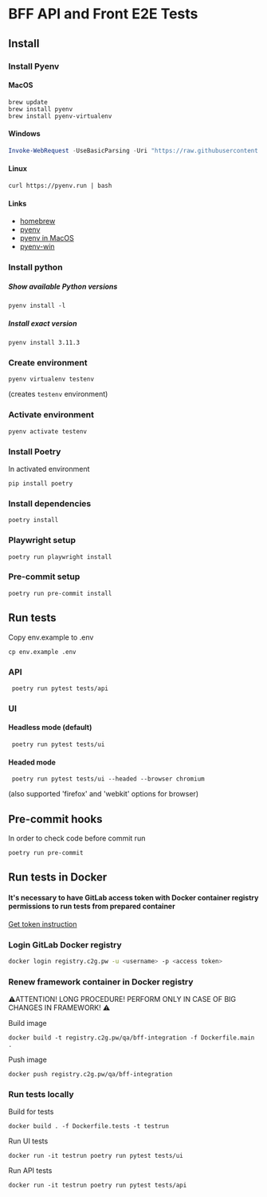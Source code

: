 # BFF API and Front E2E Tests

## Install

### Install Pyenv

#### MacOS
```shell
brew update
brew install pyenv
brew install pyenv-virtualenv
```
#### Windows
```powershell
Invoke-WebRequest -UseBasicParsing -Uri "https://raw.githubusercontent.com/pyenv-win/pyenv-win/master/pyenv-win/install-pyenv-win.ps1" -OutFile "./install-pyenv-win.ps1"; &"./install-pyenv-win.ps1"
```
#### Linux
```shell
curl https://pyenv.run | bash
```
#### Links
* [homebrew](https://brew.sh/)
* [pyenv](https://github.com/pyenv/pyenv)
* [pyenv in MacOS](https://github.com/pyenv/pyenv#homebrew-in-macos)
* [pyenv-win](https://github.com/pyenv-win/pyenv-win#quick-start)

### Install python

##### Show available Python versions
```shell
pyenv install -l
```
##### Install exact version
```shell
pyenv install 3.11.3
```

### Create environment

```shell
pyenv virtualenv testenv
```
(creates `testenv` environment)

### Activate environment

```shell
pyenv activate testenv
```

### Install Poetry

In activated environment
```shell
pip install poetry
```

### Install dependencies
```shell
poetry install
```

### Playwright setup
```shell
poetry run playwright install
```

### Pre-commit setup
```shell
poetry run pre-commit install
```

## Run tests

Copy env.example to .env
```shell
cp env.example .env
```

### API

```shell
 poetry run pytest tests/api
```

### UI

#### Headless mode (default)
```shell
 poetry run pytest tests/ui
```

#### Headed mode
```shell
 poetry run pytest tests/ui --headed --browser chromium
```
(also supported 'firefox' and 'webkit' options for browser)

## Pre-commit hooks

In order to check code before commit run
```shell
poetry run pre-commit
```

## Run tests in Docker

#### It's necessary to have GitLab access token with Docker container registry permissions to run tests from prepared container
[Get token instruction](https://gitlab.c2g.pw/help/user/profile/personal_access_tokens)

### Login GitLab Docker registry

```bash
docker login registry.c2g.pw -u <username> -p <access token>
```

### Renew framework container in Docker registry
⚠️ATTENTION! LONG PROCEDURE! PERFORM ONLY IN CASE OF BIG CHANGES IN FRAMEWORK! ⚠️

Build image
```shell
docker build -t registry.c2g.pw/qa/bff-integration -f Dockerfile.main .
```

Push image
```shell
docker push registry.c2g.pw/qa/bff-integration
```
### Run tests locally

Build for tests
```shell
docker build . -f Dockerfile.tests -t testrun
```

Run UI tests
```shell
docker run -it testrun poetry run pytest tests/ui
```

Run API tests
```shell
docker run -it testrun poetry run pytest tests/api
```
